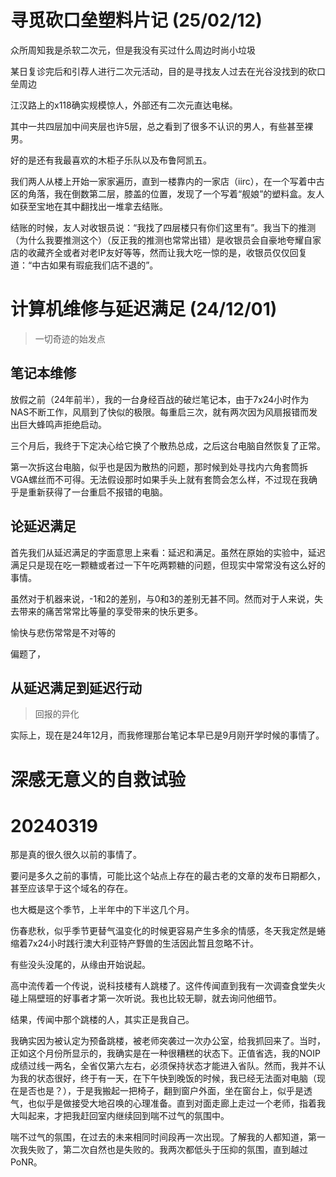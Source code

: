 # 寻觅砍口垒塑料片记 (25/02/12)

众所周知我是杀软二次元，但是我没有买过什么周边时尚小垃圾

某日复诊完后和引荐人进行二次元活动，目的是寻找友人过去在光谷没找到的砍口垒周边

江汉路上的x118确实规模惊人，外部还有二次元直达电梯。

其中一共四层加中间夹层也许5层，总之看到了很多不认识的男人，有些甚至裸男。

好的是还有我最喜欢的木柜子乐队以及布鲁阿凯五。

我们两人从楼上开始一家家遍历，直到一楼靠内的一家店（iirc），在一个写着中古区的角落，我在倒数第二层，膝盖的位置，发现了一个写着“舰娘”的塑料盒。友人如获至宝地在其中翻找出一堆拿去结账。

结账的时候，友人对收银员说：“我找了四层楼只有你们这里有”。我当下的推测（为什么我要推测这个）（反正我的推测也常常出错）是收银员会自豪地夸耀自家店的收藏齐全或者对老IP友好等等，然而让我大吃一惊的是，收银员仅仅回复道：“中古如果有瑕疵我们店不退的”。


# 计算机维修与延迟满足 (24/12/01)

> 一切奇迹的始发点
> 

## 笔记本维修

放假之前（24年前半），我的一台身经百战的破烂笔记本，由于7x24小时作为NAS不断工作，风扇到了快似的极限。每重启三次，就有两次因为风扇报错而发出巨大蜂鸣声拒绝启动。

三个月后，我终于下定决心给它换了个散热总成，之后这台电脑自然恢复了正常。

第一次拆这台电脑，似乎也是因为散热的问题，那时候到处寻找内六角套筒拆VGA螺丝而不可得。无法假设那时如果手头上就有套筒会怎么样，不过现在我确乎是重新获得了一台重启不报错的电脑。

## 论延迟满足

首先我们从延迟满足的字面意思上来看：延迟和满足。虽然在原始的实验中，延迟满足只是现在吃一颗糖或者过一下午吃两颗糖的问题，但现实中常常没有这么好的事情。

虽然对于机器来说，-1和2的差别，与0和3的差别无甚不同。然而对于人来说，失去带来的痛苦常常比等量的享受带来的快乐更多。

愉快与悲伤常常是不对等的

偏题了，

## 从延迟满足到延迟行动

> 回报的异化
> 

实际上，现在是24年12月，而我修理那台笔记本早已是9月刚开学时候的事情了。

# 深感无意义的自救试验


# 20240319

那是真的很久很久以前的事情了。

要问是多久之前的事情，可能比这个站点上存在的最古老的文章的发布日期都久，甚至应该早于这个域名的存在。

也大概是这个季节，上半年中的下半这几个月。

伤春悲秋，似乎季节更替气温变化的时候更容易产生多余的情感，冬天我定然是蜷缩着7x24小时践行澳大利亚特产野兽的生活因此暂且忽略不计。

有些没头没尾的，从缘由开始说起。

高中流传着一个传说，说科技楼有人跳楼了。这件传闻直到我有一次调查食堂失火碰上隔壁班的好事者才第一次听说。我也比较无聊，就去询问他细节。

结果，传闻中那个跳楼的人，其实正是我自己。

我确实因为被认定为预备跳楼，被老师突袭过一次办公室，给我抓回来了。当时，正如这个月份所显示的，我确实是在一种很糟糕的状态下。正值省选，我的NOIP成绩过线一两名，全省仅第六左右，必须保持状态才能进入省队。然而，我并不认为我的状态很好，终于有一天，在下午快到晚饭的时候，我已经无法面对电脑（现在是否也是？），于是我搬起一把椅子，翻到窗户外面，坐在窗台上，似乎是透气，也似乎是做接受大地召唤的心理准备。直到对面走廊上走过一个老师，指着我大叫起来，才把我赶回室内继续回到喘不过气的氛围中。

喘不过气的氛围，在过去的未来相同时间段再一次出现。了解我的人都知道，第一次我失败了，第二次自然也是失败的。我两次都低头于压抑的氛围，直到越过PoNR。